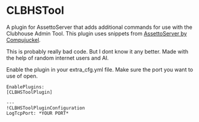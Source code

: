 # CLBHSTool

A plugin for AssettoServer that adds additional commands for use with the Clubhouse Admin Tool.
This plugin uses snippets from [AssettoServer by Compujuckel](https://github.com/compujuckel/AssettoServer).

This is probably really bad code. But I dont know it any better.
Made with the help of random internet users and AI.


Enable the plugin in your extra_cfg.yml file. Make sure the port you want to use of open.
```
EnablePlugins:
[CLBHSToolPlugin]
```
```
---
!CLBHSToolPluginConfiguration
LogTcpPort: *YOUR PORT*
```
